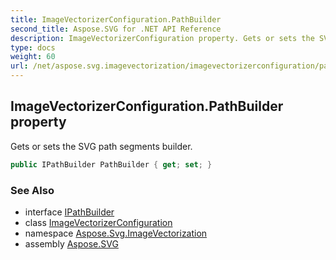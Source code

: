 ```yaml
---
title: ImageVectorizerConfiguration.PathBuilder
second_title: Aspose.SVG for .NET API Reference
description: ImageVectorizerConfiguration property. Gets or sets the SVG path segments builder
type: docs
weight: 60
url: /net/aspose.svg.imagevectorization/imagevectorizerconfiguration/pathbuilder/
---
```

## ImageVectorizerConfiguration.PathBuilder property

Gets or sets the SVG path segments builder.

```csharp
public IPathBuilder PathBuilder { get; set; }
```

### See Also

* interface [IPathBuilder](../../ipathbuilder/)
* class [ImageVectorizerConfiguration](../)
* namespace [Aspose.Svg.ImageVectorization](../../imagevectorizerconfiguration/)
* assembly [Aspose.SVG](../../../)
